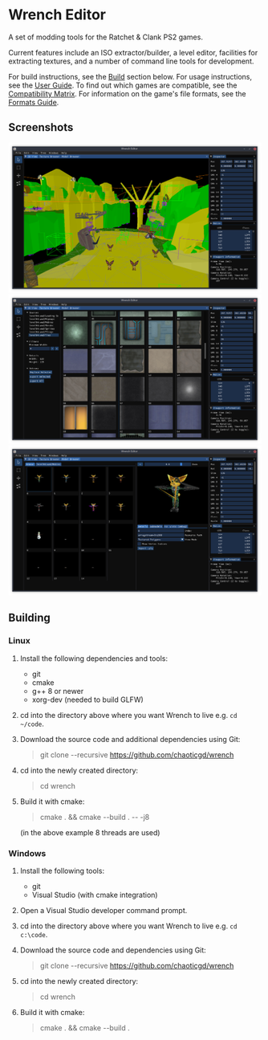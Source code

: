 # Wrench Editor

A set of modding tools for the Ratchet & Clank PS2 games.

Current features include an ISO extractor/builder, a level editor, facilities for extracting textures, and a number of command line tools for development.

For build instructions, see the [Build](#build) section below. For usage instructions, see the [User Guide](docs/user_guide.md). To find out which games are compatible, see the [Compatibility Matrix](docs/compatibility_matrix.md). For information on the game's file formats, see the [Formats Guide](docs/formats_guide.md).

## Screenshots

![Level Editor](docs/screenshots/editor.png)
![Texture Browser](docs/screenshots/texture-browser.png)
![Model Browser](docs/screenshots/model-browser.png)

## Building

### Linux

1.	Install the following dependencies and tools:
	- git
	- cmake
	- g++ 8 or newer
	- xorg-dev (needed to build GLFW)

2.	cd into the directory above where you want Wrench to live e.g. `cd ~/code`.

2.	Download the source code and additional dependencies using Git:
	> git clone --recursive https://github.com/chaoticgd/wrench

3.	cd into the newly created directory:
	> cd wrench

4.	Build it with cmake:
	> cmake . && cmake --build . -- -j8
	
	(in the above example 8 threads are used)

### Windows

1.	Install the following tools:
	- git
	- Visual Studio (with cmake integration)

2.	Open a Visual Studio developer command prompt.

3.	cd into the directory above where you want Wrench to live e.g. `cd c:\code`.

4.	Download the source code and dependencies using Git:
	> git clone --recursive https://github.com/chaoticgd/wrench

5.	cd into the newly created directory:
	> cd wrench

6.	Build it with cmake:
	> cmake . && cmake --build .
